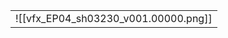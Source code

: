 
|                                      |
| ------------------------------------ |
| ![[vfx_EP04_sh03230_v001.00000.png]] |
